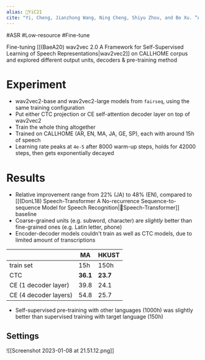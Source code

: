 ```yaml
---
alias: 🔬YiC21
cite: "Yi, Cheng, Jianzhong Wang, Ning Cheng, Shiyu Zhou, and Bo Xu. “Applying Wav2vec2.0 to Speech Recognition in Various Low-Resource Languages.” _ArXiv:2012.12121 [Cs]_, January 17, 2021. [http://arxiv.org/abs/2012.12121](http://arxiv.org/abs/2012.12121)."
---
```

#ASR #Low-resource #Fine-tune

Fine-tuning [[(BaeA20) wav2vec 2.0 A Framework for Self-Supervised Learning of Speech Representations|wav2vec2]] on CALLHOME corpus and explored different output units, decoders & pre-training method

# Experiment
- wav2vec2-base and wav2vec2-large models from `fairseq`, using the same training configuration
- Put either CTC projection or CE self-attention decoder layer on top of wav2vec2
- Train the whole thing altogether
- Trained on CALLHOME (AR, EN, MA, JA, GE, SP), each with around 15h of speech
- Learning rate peaks at `4e-5` after 8000 warm-up steps, holds for 42000 steps, then gets exponentially decayed

# Results
- Relative improvement range from 22% (JA) to 48% (EN), compared to [[(DonL18) Speech-Transformer A No-recurrence Sequence-to-sequence Model for Speech Recognition|🔬Speech-Transformer]] baseline
- Coarse-grained units (e.g. subword, character) are _slightly_ better than fine-grained ones (e.g. Latin letter, phone)
- Encoder-decoder models couldn't train as well as CTC models, due to limited amount of transcriptions

| | **MA** | **HKUST** |
| - | - | - |
| train set | 15h | 150h |
| CTC | **36.1** | **23.7** |
| CE (1 decoder layer) | 39.8 | 24.1 |
| CE (4 decoder layers) | 54.8 | 25.7 |

- Self-supervised pre-training with other languages (1000h) was slightly better than supervised training with target language (150h)


## Settings
![[Screenshot 2023-01-08 at 21.51.12.png]]
